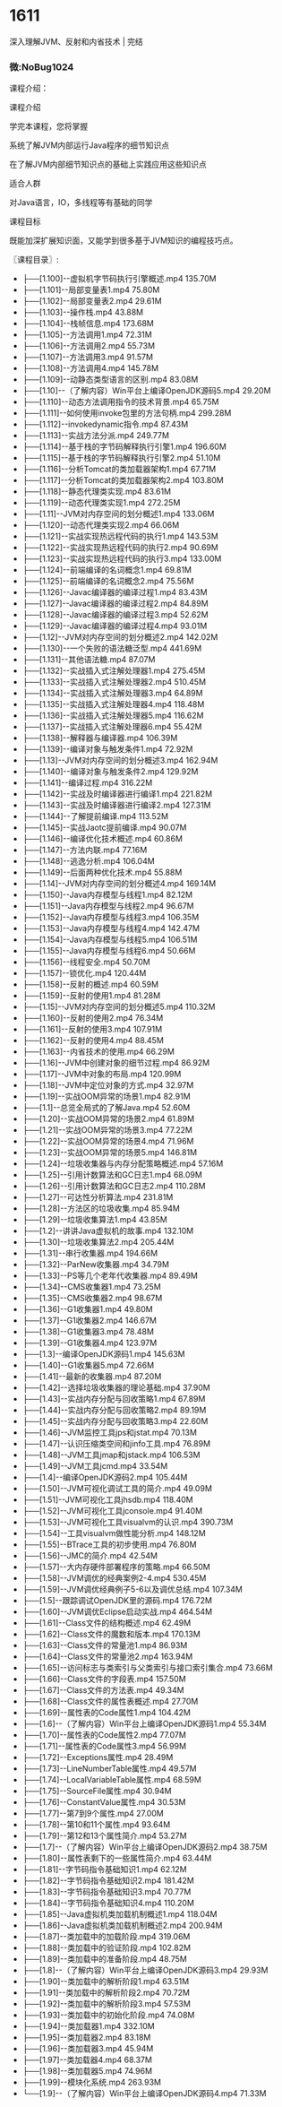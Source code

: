# 1611
深入理解JVM、反射和内省技术 | 完结
### 微:NoBug1024 


课程介绍：

课程介绍

学完本课程，您将掌握

系统了解JVM内部运行Java程序的细节知识点

在了解JVM内部细节知识点的基础上实践应用这些知识点

适合人群

对Java语言，IO，多线程等有基础的同学

课程目标

既能加深扩展知识面，又能学到很多基于JVM知识的编程技巧点。



〖课程目录〗:

- ├──[1.100]--虚拟机字节码执行引擎概述.mp4  135.70M
- ├──[1.101]--局部变量表1.mp4  75.80M
- ├──[1.102]--局部变量表2.mp4  29.61M
- ├──[1.103]--操作栈.mp4  43.88M
- ├──[1.104]--栈帧信息.mp4  173.68M
- ├──[1.105]--方法调用1.mp4  72.31M
- ├──[1.106]--方法调用2.mp4  55.73M
- ├──[1.107]--方法调用3.mp4  91.57M
- ├──[1.108]--方法调用4.mp4  145.78M
- ├──[1.109]--动静态类型语言的区别.mp4  83.08M
- ├──[1.10]--（了解内容）Win平台上编译OpenJDK源码5.mp4  29.20M
- ├──[1.110]--动态方法调用指令的技术背景.mp4  65.75M
- ├──[1.111]--如何使用invoke包里的方法句柄.mp4  299.28M
- ├──[1.112]--invokedynamic指令.mp4  87.43M
- ├──[1.113]--实战方法分派.mp4  249.77M
- ├──[1.114]--基于栈的字节码解释执行引擎1.mp4  196.60M
- ├──[1.115]--基于栈的字节码解释执行引擎2.mp4  51.10M
- ├──[1.116]--分析Tomcat的类加载器架构1.mp4  67.71M
- ├──[1.117]--分析Tomcat的类加载器架构2.mp4  103.80M
- ├──[1.118]--静态代理类实现.mp4  83.61M
- ├──[1.119]--动态代理类实现1.mp4  272.25M
- ├──[1.11]--JVM对内存空间的划分概述1.mp4  133.06M
- ├──[1.120]--动态代理类实现2.mp4  66.06M
- ├──[1.121]--实战实现热远程代码的执行1.mp4  143.53M
- ├──[1.122]--实战实现热远程代码的执行2.mp4  90.69M
- ├──[1.123]--实战实现热远程代码的执行3.mp4  133.00M
- ├──[1.124]--前端编译的名词概念1.mp4  69.81M
- ├──[1.125]--前端编译的名词概念2.mp4  75.56M
- ├──[1.126]--Javac编译器的编译过程1.mp4  83.43M
- ├──[1.127]--Javac编译器的编译过程2.mp4  84.89M
- ├──[1.128]--Javac编译器的编译过程3.mp4  52.62M
- ├──[1.129]--Javac编译器的编译过程4.mp4  93.01M
- ├──[1.12]--JVM对内存空间的划分概述2.mp4  142.02M
- ├──[1.130]--一个失败的语法糖泛型.mp4  441.69M
- ├──[1.131]--其他语法糖.mp4  87.07M
- ├──[1.132]--实战插入式注解处理器1.mp4  275.45M
- ├──[1.133]--实战插入式注解处理器2.mp4  510.45M
- ├──[1.134]--实战插入式注解处理器3.mp4  64.89M
- ├──[1.135]--实战插入式注解处理器4.mp4  118.48M
- ├──[1.136]--实战插入式注解处理器5.mp4  116.62M
- ├──[1.137]--实战插入式注解处理器6.mp4  55.42M
- ├──[1.138]--解释器与编译器.mp4  106.39M
- ├──[1.139]--编译对象与触发条件1.mp4  72.92M
- ├──[1.13]--JVM对内存空间的划分概述3.mp4  162.94M
- ├──[1.140]--编译对象与触发条件2.mp4  129.92M
- ├──[1.141]--编译过程.mp4  316.22M
- ├──[1.142]--实战及时编译器进行编译1.mp4  221.82M
- ├──[1.143]--实战及时编译器进行编译2.mp4  127.31M
- ├──[1.144]--了解提前编译.mp4  113.52M
- ├──[1.145]--实战Jaotc提前编译.mp4  90.07M
- ├──[1.146]--编译优化技术概述.mp4  60.86M
- ├──[1.147]--方法内联.mp4  77.16M
- ├──[1.148]--逃逸分析.mp4  106.04M
- ├──[1.149]--后面两种优化技术.mp4  55.88M
- ├──[1.14]--JVM对内存空间的划分概述4.mp4  169.14M
- ├──[1.150]--Java内存模型与线程1.mp4  82.12M
- ├──[1.151]--Java内存模型与线程2.mp4  96.67M
- ├──[1.152]--Java内存模型与线程3.mp4  106.35M
- ├──[1.153]--Java内存模型与线程4.mp4  142.47M
- ├──[1.154]--Java内存模型与线程5.mp4  106.51M
- ├──[1.155]--Java内存模型与线程6.mp4  50.66M
- ├──[1.156]--线程安全.mp4  50.70M
- ├──[1.157]--锁优化.mp4  120.44M
- ├──[1.158]--反射的概述.mp4  60.59M
- ├──[1.159]--反射的使用1.mp4  81.28M
- ├──[1.15]--JVM对内存空间的划分概述5.mp4  110.32M
- ├──[1.160]--反射的使用2.mp4  76.34M
- ├──[1.161]--反射的使用3.mp4  107.91M
- ├──[1.162]--反射的使用4.mp4  88.45M
- ├──[1.163]--内省技术的使用.mp4  66.29M
- ├──[1.16]--JVM中创建对象的细节过程.mp4  86.92M
- ├──[1.17]--JVM中对象的布局.mp4  120.99M
- ├──[1.18]--JVM中定位对象的方式.mp4  32.97M
- ├──[1.19]--实战OOM异常的场景1.mp4  82.91M
- ├──[1.1]--总览全局式的了解Java.mp4  52.60M
- ├──[1.20]--实战OOM异常的场景2.mp4  61.89M
- ├──[1.21]--实战OOM异常的场景3.mp4  77.22M
- ├──[1.22]--实战OOM异常的场景4.mp4  71.96M
- ├──[1.23]--实战OOM异常的场景5.mp4  146.81M
- ├──[1.24]--垃圾收集器与内存分配策略概述.mp4  57.16M
- ├──[1.25]--引用计数算法和GC日志1.mp4  68.09M
- ├──[1.26]--引用计数算法和GC日志2.mp4  110.28M
- ├──[1.27]--可达性分析算法.mp4  231.81M
- ├──[1.28]--方法区的垃圾收集.mp4  85.94M
- ├──[1.29]--垃圾收集算法1.mp4  43.85M
- ├──[1.2]--讲讲Java虚拟机的故事.mp4  132.10M
- ├──[1.30]--垃圾收集算法2.mp4  205.44M
- ├──[1.31]--串行收集器.mp4  194.66M
- ├──[1.32]--ParNew收集器.mp4  34.79M
- ├──[1.33]--PS等几个老年代收集器.mp4  89.49M
- ├──[1.34]--CMS收集器1.mp4  73.25M
- ├──[1.35]--CMS收集器2.mp4  98.67M
- ├──[1.36]--G1收集器1.mp4  49.80M
- ├──[1.37]--G1收集器2.mp4  146.67M
- ├──[1.38]--G1收集器3.mp4  78.48M
- ├──[1.39]--G1收集器4.mp4  123.97M
- ├──[1.3]--编译OpenJDK源码1.mp4  145.63M
- ├──[1.40]--G1收集器5.mp4  72.66M
- ├──[1.41]--最新的收集器.mp4  87.20M
- ├──[1.42]--选择垃圾收集器的理论基础.mp4  37.90M
- ├──[1.43]--实战内存分配与回收策略1.mp4  67.89M
- ├──[1.44]--实战内存分配与回收策略2.mp4  89.19M
- ├──[1.45]--实战内存分配与回收策略3.mp4  22.60M
- ├──[1.46]--JVM监控工具jps和jstat.mp4  70.13M
- ├──[1.47]--认识压缩类空间和jinfo工具.mp4  76.89M
- ├──[1.48]--JVM工具jmap和jstack.mp4  106.53M
- ├──[1.49]--JVM工具jcmd.mp4  33.54M
- ├──[1.4]--编译OpenJDK源码2.mp4  105.44M
- ├──[1.50]--JVM可视化调试工具的简介.mp4  49.09M
- ├──[1.51]--JVM可视化工具jhsdb.mp4  118.40M
- ├──[1.52]--JVM可视化工具jconsole.mp4  91.40M
- ├──[1.53]--JVM可视化工具visualvm的认识.mp4  390.73M
- ├──[1.54]--工具visualvm做性能分析.mp4  148.12M
- ├──[1.55]--BTrace工具的初步使用.mp4  76.80M
- ├──[1.56]--JMC的简介.mp4  42.54M
- ├──[1.57]--大内存硬件部署程序的策略.mp4  66.50M
- ├──[1.58]--JVM调优的经典案例2-4.mp4  530.45M
- ├──[1.59]--JVM调优经典例子5-6以及调优总结.mp4  107.34M
- ├──[1.5]--跟踪调试OpenJDK里的源码.mp4  176.72M
- ├──[1.60]--JVM调优Eclipse启动实战.mp4  464.54M
- ├──[1.61]--Class文件的结构概述.mp4  62.49M
- ├──[1.62]--Class文件的魔数和版本.mp4  170.13M
- ├──[1.63]--Class文件的常量池1.mp4  86.93M
- ├──[1.64]--Class文件的常量池2.mp4  163.94M
- ├──[1.65]--访问标志与类索引与父类索引与接口索引集合.mp4  73.66M
- ├──[1.66]--Class文件的字段表.mp4  157.50M
- ├──[1.67]--Class文件的方法表.mp4  49.34M
- ├──[1.68]--Class文件的属性表概述.mp4  27.70M
- ├──[1.69]--属性表的Code属性1.mp4  104.42M
- ├──[1.6]--（了解内容）Win平台上编译OpenJDK源码1.mp4  55.34M
- ├──[1.70]--属性表的Code属性2.mp4  77.07M
- ├──[1.71]--属性表的Code属性3.mp4  56.99M
- ├──[1.72]--Exceptions属性.mp4  28.49M
- ├──[1.73]--LineNumberTable属性.mp4  49.57M
- ├──[1.74]--LocalVariableTable属性.mp4  68.59M
- ├──[1.75]--SourceFile属性.mp4  30.94M
- ├──[1.76]--ConstantValue属性.mp4  30.53M
- ├──[1.77]--第7到9个属性.mp4  27.00M
- ├──[1.78]--第10和11个属性.mp4  93.64M
- ├──[1.79]--第12和13个属性简介.mp4  53.27M
- ├──[1.7]--（了解内容）Win平台上编译OpenJDK源码2.mp4  38.75M
- ├──[1.80]--属性表剩下的一些属性简介.mp4  63.44M
- ├──[1.81]--字节码指令基础知识1.mp4  62.12M
- ├──[1.82]--字节码指令基础知识2.mp4  181.42M
- ├──[1.83]--字节码指令基础知识3.mp4  70.77M
- ├──[1.84]--字节码指令基础知识4.mp4  110.20M
- ├──[1.85]--Java虚拟机类加载机制概述1.mp4  118.04M
- ├──[1.86]--Java虚拟机类加载机制概述2.mp4  200.94M
- ├──[1.87]--类加载中的加载阶段.mp4  319.06M
- ├──[1.88]--类加载中的验证阶段.mp4  102.82M
- ├──[1.89]--类加载中的准备阶段.mp4  48.75M
- ├──[1.8]--（了解内容）Win平台上编译OpenJDK源码3.mp4  29.93M
- ├──[1.90]--类加载中的解析阶段1.mp4  63.51M
- ├──[1.91]--类加载中的解析阶段2.mp4  70.72M
- ├──[1.92]--类加载中的解析阶段3.mp4  57.53M
- ├──[1.93]--类加载中的初始化阶段.mp4  74.08M
- ├──[1.94]--类加载器1.mp4  332.10M
- ├──[1.95]--类加载器2.mp4  83.18M
- ├──[1.96]--类加载器3.mp4  45.94M
- ├──[1.97]--类加载器4.mp4  68.37M
- ├──[1.98]--类加载器5.mp4  74.96M
- ├──[1.99]--模块化系统.mp4  263.93M
- └──[1.9]--（了解内容）Win平台上编译OpenJDK源码4.mp4  71.33M

